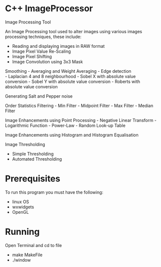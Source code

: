 C++ ImageProcessor
==============

Image Processing Tool

An Image Processing tool used to alter images using various images processing techniques, these include:
  -	Reading and displaying images in RAW format 
  -	Image Pixel Value Re-Scaling 
  -	Image Pixel Shifting 
  -	Image Convolution using 3x3 Mask 
  
  Smoothing 
    - Averaging and Weight Averaging 
    - Edge detection  
    - Laplacian 4 and 8 neighbourhood
    - Sobel X with absolute value conversion 
    - Sobel Y with absolute value conversion
    - Roberts with absolute value conversion 
  
  Generating Salt and Pepper noise
  
  Order Statistics Filtering 
    - Min Filter 
    - Midpoint Filter 
    - Max Filter 
    - Median Filter
  
  Image Enhancements using Point Processing
    - Negative Linear Transform 
    - Logarithmic Function 
    - Power-Law 
    - Random Look-up Table  

  Image Enhancements using Histogram and Histogram Equalisation

  Image Thresholding
   - Simple Thresholding
   - Automated Thresholding


Prerequisites 
==============
To run this program you must have the following:

  - linux OS
  - wxwidgets
  - OpenGL

Running 
==============

Open Terminal and cd to file
  - make MakeFile
  - ./window
  
  

